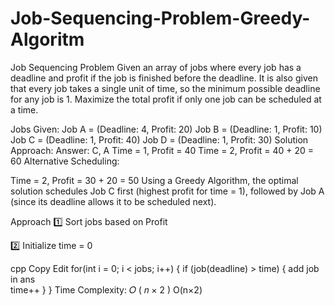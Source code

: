 # Job-Sequencing-Problem-Greedy-Algoritm

Job Sequencing Problem
Given an array of jobs where every job has a deadline and profit if the job is finished before the deadline. It is also given that every job takes a single unit of time, so the minimum possible deadline for any job is 1. Maximize the total profit if only one job can be scheduled at a time.

Jobs Given:
Job A = (Deadline: 4, Profit: 20)
Job B = (Deadline: 1, Profit: 10)
Job C = (Deadline: 1, Profit: 40)
Job D = (Deadline: 1, Profit: 30)
Solution Approach:
Answer: C, A
Time = 1, Profit = 40
Time = 2, Profit = 40 + 20 = 60
Alternative Scheduling:

Time = 2, Profit = 30 + 20 = 50
Using a Greedy Algorithm, the optimal solution schedules Job C first (highest profit for time = 1), followed by Job A (since its deadline allows it to be scheduled next).

Approach
1️⃣ Sort jobs based on Profit

2️⃣ Initialize time = 0

cpp
Copy
Edit
for(int i = 0; i < jobs; i++) {
    if (job(deadline) > time) {
        add job in ans  
        time++
    }
}
Time Complexity: 
𝑂
(
𝑛
×
2
)
O(n×2)